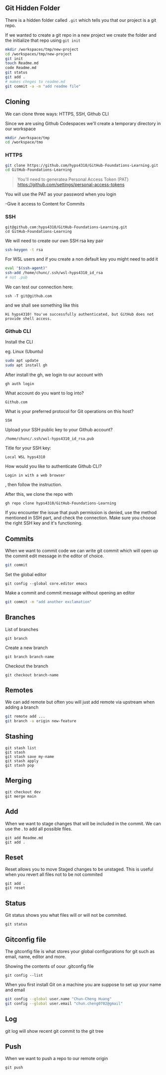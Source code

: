 ## Git Hidden Folder

There is a hidden folder called `.git` which tells you that our project is a git repo.

If we wanted to create a git repo in a new project we create the folder and the initialize that repo using `git init`

```sh
mkdir /workspaces/tmp/new-project
cd /workspaces/tmp/new-project
git init
touch Readme.md
code Readme.md
git status
git add .
# makes chnges to readme.md
git commit -a -m "add readme file"
```

## Cloning 

We can clone three ways: HTTPS, SSH, Github CLI

Since we are using Github Codespaces we'll create a temporary directory in our workspace

```sh
mkdir /workspace/tmp
cd /workspace/tmo
```

### HTTPS

```sh
git clone https://github.com/hyps4310/GitHub-Foundations-Learning.git
cd GitHub-Foundations-Learning
```

> You'll need to generatea Personal Access Token (PAT)
https://github.com/settings/personal-access-tokens

You will use the PAT as your password when you login

-Give it access to Content for Commits

### SSH

```ssh
git@github.com:hyps4310/GitHub-Foundations-Learning.git
cd GitHub-Foundations-Learning
```

We will need to create our own SSH rsa key pair

```sh
ssh-keygen -t rsa
```

For WSL users and if you create a non default key you might need to add it 

```sh
eval "$(ssh-agent)"
ssh-add /home/chunc/.ssh/wsl-hyps4310_id_rsa 
# not .pub
```

We can test our connection here:
```
ssh -T git@github.com
```
and we shall see something like this
```
Hi hyps4310! You've successfully authenticated, but GitHub does not provide shell access.
```

### Github CLI

Install the CLI 

eg. Linux (Ubuntu)
```sh
sudo apt update
sudo apt install gh
```

After install the gh, we login to our account with

```
gh auth login
```

What account do you want to log into? 
```
Github.com
```

What is your preferred protocol for Git operations on this host?
```
SSH
```

Upload your SSH public key to your Github account? 
```
/home/chunc/.ssh/wsl-hyps4310_id_rsa.pub
```

Title for your SSH key:
```
Local WSL hyps4310
```

How would you like to authenticate Github CLI?
```
Login in with a web browser
```
, then follow the instruction.

After this, we clone the repo with
```
gh repo clone hyps4310/GitHub-Foundations-Learning
```

If you encounter the issue that push permission is denied, use the method mentioned in SSH part, and check the connection. Make sure you choose the right SSH key and it's functioning.



## Commits 

When we want to commit code we can write git commit which will open up the commit edit message in the editor of choice.

```sh
git commit
```

Set the global editor
```
git config --global core.editor emacs
```

Make a commit and commit message without opening an editor
```sh
git commit -m "add another exclamation"
```

## Branches

List of branches

```
git branch
```

Create a new branch 

```
git branch branch-name
```

Checkout the branch 

```
git checkout branch-name
```

## Remotes

We can add remote but often you will just add remote via upstream when adding a branch

```sh
git remote add ...
git branch -u origin new-feature
```

## Stashing

```
git stash list
git stash
git stash save my-name
git stash apply
git stash pop
```

## Merging

```
git checkout dev
git merge main
```


## Add

When we want to stage changes that will be included in the commit.
We can use the . to add all possible files.

```
git add Readme.md
git add .
```

## Reset 

Reset allows you to move Staged changes to be unstaged.
This is useful when you revert all files not to be not commited

```
git add .
git reset
```

## Status 

Git status shows you what files will or will not be commited.

```
git status
```

## Gitconfig file

The gitconfig file is what stores your global configurations for git such as email, name, editor and more. 

Showing the contents of oour .gitconfig file
```
git config --list
```

When you first install Git on a machine you are suppose to set up your name and email

```sh
git config --global user.name "Chun-Cheng Huang"
git config --global user.email "chun.cheng0702@gmail"
```

## Log 

git log will show recent git commit to the git tree

## Push

When we want to push a repo to our remote origin 

```
git push
```